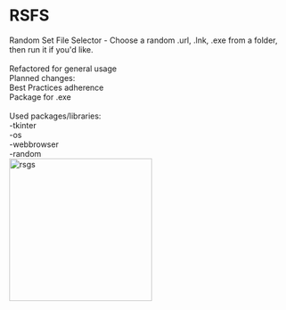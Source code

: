 # RSFS
Random Set File Selector - Choose a random .url, .lnk, .exe from a folder, then run it if you'd like.<br />
<br />
Refactored for general usage<br />
Planned changes:<br />
Best Practices adherence<br />
Package for .exe<br />
<br />
Used packages/libraries:<br />
-tkinter<br />
-os<br />
-webbrowser<br />
-random<br />
<img width="256" alt="rsgs" src="https://user-images.githubusercontent.com/30908995/155953719-5a19770d-ae33-46c0-aa57-5955e7104ac5.png">
